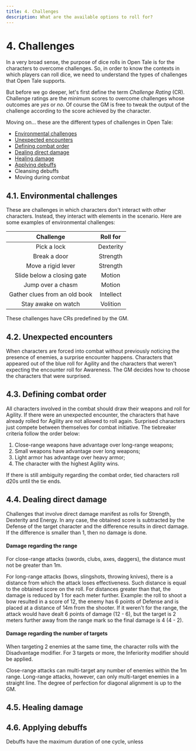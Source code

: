 ```yaml
---
title: 4. Challenges
description: What are the available options to roll for?
---
```


# 4. Challenges

In a very broad sense, the purpose of dice rolls in Open Tale is for the
characters to overcome challenges. So, in order to know the contexts in which
players can roll dice, we need to understand the types of challenges that Open
Tale supports.

But before we go deeper, let's first define the term *Challenge Rating* (CR).
Challenge ratings are the minimum scores to overcome challenges whose outcomes
are *yes* or *no*. Of course the GM is free to tweak the output of the challenge
according to the score achieved by the character.

Moving on... these are the different types of challenges in Open Tale:

* [Environmental challenges](#41-environmental-challenges)
* [Unexpected encounters](#42-unexpected-encounters)
* [Defining combat order](#43-defining-combat-order)
* [Dealing direct damage](#44-dealing-direct-damage)
* [Healing damage](#45-applying-debuffs)
* [Applying debuffs](#46-applying-debuffs)
* Cleansing debuffs
* Moving during combat

## 4.1. Environmental challenges

These are challenges in which characters don't interact with other characters.
Instead, they interact with elements in the scenario. Here are some examples of
environmental challenges:

| Challenge | Roll for
|:-:|:-:
| Pick a lock | Dexterity
| Break a door | Strength
| Move a rigid lever | Strength
| Slide below a closing gate | Motion
| Jump over a chasm | Motion
| Gather clues from an old book | Intellect
| Stay awake on watch | Volition

These challenges have CRs predefined by the GM.

## 4.2. Unexpected encounters

When characters are forced into combat without previously noticing the presence
of enemies, a surprise encounter happens. Characters that appeared out of the
blue roll for Agility and the characters that weren't expecting the encounter
roll for Awareness. The GM decides how to choose the characters that were
surprised.

## 4.3. Defining combat order

All characters involved in the combat should draw their weapons and roll for
Agility. If there were an unexpected encounter, the characters that have already
rolled for Agility are not allowed to roll again. Surprised characters just
compete between themselves for combat initiative. The tiebreaker criteria follow
the order below:

1. Close-range weapons have advantage over long-range weapons;
2. Small weapons have advantage over long weapons;
3. Light armor has advantage over heavy armor;
4. The character with the highest Agility wins.

If there is still ambiguity regarding the combat order, tied characters roll
d20s until the tie ends.

## 4.4. Dealing direct damage

Challenges that involve direct damage manifest as rolls for Strength, Dexterity
and Energy. In any case, the obtained score is subtracted by the Defense of the
target character and the difference results in direct damage. If the difference
is smaller than 1, then no damage is done.

#### Damage regarding the range

For close-range attacks (swords, clubs, axes, daggers), the distance must not be
greater than 1m.

For long-range attacks (bows, slingshots, throwing knives), there is a distance
from which the attack loses effectiveness. Such distance is equal to the
obtained score on the roll. For distances greater than that, the damage is
reduced by 1 for each meter further. Example: the roll to shoot a bow resulted
in a score of 12, the enemy has 6 points of Defense and is placed at a distance
of 14m from the shooter. If it weren't for the range, the attack would have
dealt 6 points of damage (12 - 6), but the target is 2 meters further away from
the range mark so the final damage is 4 (4 - 2).

#### Damage regarding the number of targets

When targeting 2 enemies at the same time, the character rolls with the
Disadvantage modifier. For 3 targets or more, the Inferiority modifier should be
applied.

Close-range attacks can multi-target any number of enemies within the 1m range.
Long-range attacks, however, can only multi-target enemies in a straight line.
The degree of perfection for diagonal alignment is up to the GM.

## 4.5. Healing damage

## 4.6. Applying debuffs

Debuffs have the maximum duration of one cycle, unless
